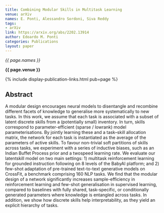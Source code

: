 ```yaml
---
title: Combining Modular Skills in Multitask Learning
venue: arXiv
names: E. Ponti, Alessandro Sordoni, Siva Reddy
tags:
- arXiv
link: https://arxiv.org/abs/2202.13914
author: Edoardo M. Ponti
categories: Publications
layout: paper
---
```


*{{ page.names }}*

**{{ page.venue }}**

{% include display-publication-links.html pub=page %}

## Abstract

A modular design encourages neural models to disentangle and recombine different facets of knowledge to generalise more systematically to new tasks. In this work, we assume that each task is associated with a subset of latent discrete skills from a (potentially small) inventory. In turn, skills correspond to parameter-efficient (sparse / lowrank) model parameterisations. By jointly learning these and a task–skill allocation matrix, the network for each task is instantiated as the average of the parameters of active skills. To favour non-trivial soft partitions of skills across tasks, we experiment with a series of inductive biases, such as an Indian Buffet Process prior and a twospeed learning rate. We evaluate our latentskill model on two main settings: 1) multitask reinforcement learning for grounded instruction following on 8 levels of the BabyAI platform; and 2) few-shot adaptation of pre-trained text-to-text generative models on CrossFit, a benchmark comprising 160 NLP tasks. We find that the modular design of a network significantly increases sample-efficiency in reinforcement learning and few-shot generalisation in supervised learning, compared to baselines with fully shared, task-specific, or conditionally generated parameters where knowledge is entangled across tasks. In addition, we show how discrete skills help interpretability, as they yield an explicit hierarchy of tasks.
